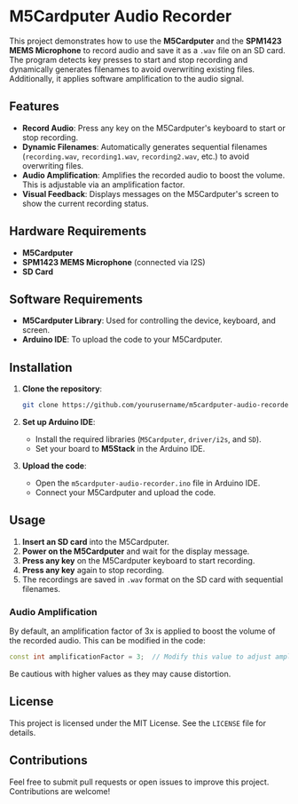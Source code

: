 
# M5Cardputer Audio Recorder

This project demonstrates how to use the **M5Cardputer** and the **SPM1423 MEMS Microphone** to record audio and save it as a `.wav` file on an SD card. The program detects key presses to start and stop recording and dynamically generates filenames to avoid overwriting existing files. Additionally, it applies software amplification to the audio signal.

## Features

- **Record Audio**: Press any key on the M5Cardputer's keyboard to start or stop recording.
- **Dynamic Filenames**: Automatically generates sequential filenames (`recording.wav`, `recording1.wav`, `recording2.wav`, etc.) to avoid overwriting files.
- **Audio Amplification**: Amplifies the recorded audio to boost the volume. This is adjustable via an amplification factor.
- **Visual Feedback**: Displays messages on the M5Cardputer's screen to show the current recording status.

## Hardware Requirements

- **M5Cardputer**
- **SPM1423 MEMS Microphone** (connected via I2S)
- **SD Card**

## Software Requirements

- **M5Cardputer Library**: Used for controlling the device, keyboard, and screen.
- **Arduino IDE**: To upload the code to your M5Cardputer.

## Installation

1. **Clone the repository**:
    ```bash
    git clone https://github.com/yourusername/m5cardputer-audio-recorder.git
    ```

2. **Set up Arduino IDE**:
   - Install the required libraries (`M5Cardputer`, `driver/i2s`, and `SD`).
   - Set your board to **M5Stack** in the Arduino IDE.

3. **Upload the code**:
   - Open the `m5cardputer-audio-recorder.ino` file in Arduino IDE.
   - Connect your M5Cardputer and upload the code.

## Usage

1. **Insert an SD card** into the M5Cardputer.
2. **Power on the M5Cardputer** and wait for the display message.
3. **Press any key** on the M5Cardputer keyboard to start recording.
4. **Press any key** again to stop recording.
5. The recordings are saved in `.wav` format on the SD card with sequential filenames.

### Audio Amplification

By default, an amplification factor of 3x is applied to boost the volume of the recorded audio. This can be modified in the code:

```cpp
const int amplificationFactor = 3;  // Modify this value to adjust amplification
```

Be cautious with higher values as they may cause distortion.

## License

This project is licensed under the MIT License. See the `LICENSE` file for details.

## Contributions

Feel free to submit pull requests or open issues to improve this project. Contributions are welcome!

